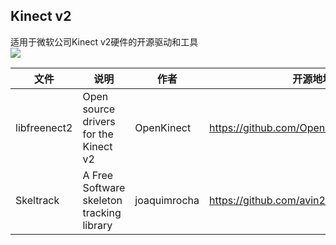 ## Kinect v2
适用于微软公司Kinect v2硬件的开源驱动和工具  
![](https://dri1.img.digitalrivercontent.net/Storefront/Company/msintl/images/English/en-INTL-Prod-Mod-Xbox-One-Kinect-Adapter-Bundle-B-6L6-00001/en-INTL-L-Prod-Mod-Xbox-One-Kinect-Adapter-Bundle-B-6L6-00001-mnco.jpg)

文件 | 说明 |作者 | 开源地址 |
----|----|----|----|
libfreenect2 |Open source drivers for the Kinect v2| OpenKinect | https://github.com/OpenKinect/libfreenect2 |  
Skeltrack | A Free Software skeleton tracking library | joaquimrocha | https://github.com/avin2/SensorKinect |  

